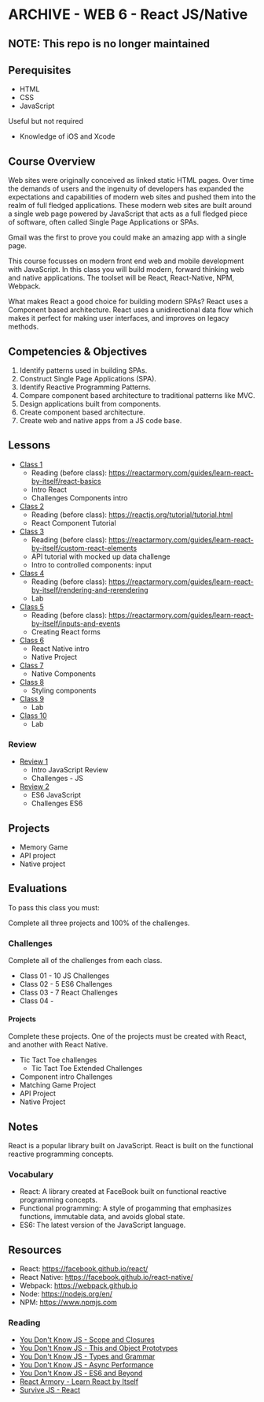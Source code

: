 # ARCHIVE - WEB 6 - React JS/Native

## NOTE: This repo is no longer maintained

## Perequisites 

- HTML
- CSS
- JavaScript

Useful but not required

- Knowledge of iOS and Xcode

## Course Overview

Web sites were originally conceived as linked static HTML pages. Over time the demands
of users and the ingenuity of developers has expanded the expectations and capabilities
of modern web sites and pushed them into the realm of full fledged applications. These
modern web sites are built around a single web page powered by JavaScript that acts as
a full fledged piece of software, often called Single Page Applications or SPAs. 

Gmail was the first to prove you could make an amazing app with a single page. 

This course focusses on modern front end web and mobile development with JavaScript. 
In this class you will build modern, forward thinking web and native applications. 
The toolset will be React, React-Native, NPM, Webpack.  

What makes React a good choice for building modern SPAs? React uses a Component 
based architecture. React uses a unidirectional data flow which makes it perfect 
for making user interfaces, and improves on legacy methods.  

## Competencies & Objectives 

1. Identify patterns used in building SPAs.
1. Construct Single Page Applications (SPA). 
1. Identify Reactive Programming Patterns.
1. Compare component based architecture to traditional patterns like MVC. 
1. Design applications built from components.
1. Create component based architecture. 
1. Create web and native apps from a JS code base.

## Lessons 

- [Class 1](01-react-intro)
  - Reading (before class): https://reactarmory.com/guides/learn-react-by-itself/react-basics
  - Intro React
  - Challenges Components intro
- [Class 2](02-component-tutorial)
  - Reading (before class): https://reactjs.org/tutorial/tutorial.html
  - React Component Tutorial
- [Class 3](03-api-project)
  - Reading (before class): https://reactarmory.com/guides/learn-react-by-itself/custom-react-elements
  - API tutorial with mocked up data challenge
  - Intro to controlled components: input
- [Class 4](04-lab)
  - Reading (before class): https://reactarmory.com/guides/learn-react-by-itself/rendering-and-rerendering
  - Lab
- [Class 5](05-controlled-components)
  - Reading (before class): https://reactarmory.com/guides/learn-react-by-itself/inputs-and-events
  - Creating React forms
- [Class 6](06-react-native)
  - React Native intro
  - Native Project
- [Class 7](07-native-components)
  - Native Components
- [Class 8](08-styling-components)
  - Styling components 
- [Class 9](09-react-navigator)
  - Lab
- [Class 10](10-lab)
  - Lab
  
### Review 

- [Review 1](review-concepts/01-js-review-concepts)
  - Intro JavaScript Review
  - Challenges - JS
- [Review 2](review-concepts/02-es6-concepts)
  - ES6 JavaScript 
  - Challenges ES6

## Projects 

- Memory Game
- API project
- Native project

## Evaluations

To pass this class you must:  

Complete all three projects and 100% of the challenges. 

### Challenges

Complete all of the challenges from each class. 

- Class 01 - 10 JS Challenges
- Class 02 - 5 ES6 Challenges
- Class 03 - 7 React Challenges
- Class 04 - 

#### Projects

Complete these projects. One of the projects must be created with 
React, and another with React Native.

- Tic Tact Toe challenges 
  - Tic Tact Toe Extended Challenges
- Component intro Challenges 
- Matching Game Project
- API Project 
- Native Project

## Notes 

React is a popular library built on JavaScript. 
React is built on the functional reactive programming 
concepts. 

### Vocabulary

- React: A library created at FaceBook built on 
functional reactive programming concepts. 
- Functional programming: A style of progamming that 
emphasizes functions, immutable data, and avoids 
global state.
- ES6: The latest version of the JavaScript language.

## Resources

- React: https://facebook.github.io/react/
- React Native: https://facebook.github.io/react-native/
- Webpack: https://webpack.github.io
- Node: https://nodejs.org/en/
- NPM: https://www.npmjs.com

### Reading 

- [You Don't Know JS - Scope and Closures](https://github.com/getify/You-Dont-Know-JS/blob/master/scope%20&%20closures/README.md#you-dont-know-js-scope--closures)
- [You Don't Know JS - This and Object Prototypes](https://github.com/getify/You-Dont-Know-JS/blob/master/this%20&%20object%20prototypes/README.md#you-dont-know-js-this--object-prototypes)
- [You Don't Know JS - Types and Grammar](https://github.com/getify/You-Dont-Know-JS/blob/master/types%20&%20grammar/README.md#you-dont-know-js-types--grammar)
- [You Don't Know JS - Async Performance](https://github.com/getify/You-Dont-Know-JS/blob/master/async%20&%20performance/README.md#you-dont-know-js-async--performance)
- [You Don't Know JS - ES6 and Beyond](https://github.com/getify/You-Dont-Know-JS/blob/master/es6%20&%20beyond/README.md#you-dont-know-js-es6--beyond)
- [React Armory - Learn React by Itself](https://reactarmory.com/guides/learn-react-by-itself/react-basics)
- [Survive JS - React](https://survivejs.com/react/introduction/)

